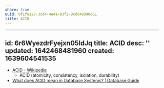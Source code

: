 ```yaml
---
share: true
uuid: 0f1f6127-3cd4-4e4a-83f2-8cd048090d61
title: ACID
---
```

---
id: 6r6WyezdrFyejxn05IdJq
title: ACID
desc: ''
updated: 1642468481960
created: 1639604541535
---

* [ACID - Wikipedia](https://en.wikipedia.org/wiki/ACID)
  * ACID (atomicity, consistency, isolation, durability) 
* [What does ACID mean in Database Systems? | Database.Guide](https://database.guide/what-is-acid-in-databases/)